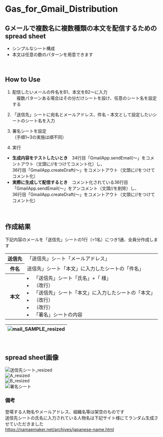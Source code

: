 # Gas_for_Gmail_Distribution
## Gメールで複数名に複数種類の本文を配信するためのspread sheet
 - シンプルなシート構成  
 - 本文は任意の数のパターンを用意できます  
<br>

## How to Use  
1. 配信したいメールの件名をB1、本文をB2～に入力  
　複数パターンある場合はその分だけシートを設け、任意のシート名を設定する  
2. 「送信先」シートに宛名とメールアドレス、件名・本文として設定したいシートのシート名を入力
3. 署名シートを設定  
（手順1~3の実施は順不同）
  
4. 実行  
  - __生成内容をテストしたいとき__　34行目「GmailApp.sendEmail(～」をコメントアウト（文頭に//をつけてコメント化）し、  
   36行目「GmailApp.createDraft(～」をコメントアウト（文頭に//をつけてコメント化）  
  - __実際に生成して配信するとき__　コメント化されている36行目「GmailApp.sendEmail(～」をアンコメント（文頭//を削除）し、  
   36行目「GmailApp.createDraft(～」をコメントアウト（文頭に//をつけてコメント化）  
<br>   

## 作成結果 
下記内容のメールを「送信先」シートの1行（=1名）につき1通、全員分作成します
<table>
 <tr><th>送信先</th><td>「送信先」シ－ト「メールアドレス」</td></tr>
 <tr><th>件名</th><td>送信先」シート「本文」に入力したシートの「件名」</td></tr>
 <tr>
  <th>本文</th>
  <td>
   <li>「送信先」シート「氏名」+「 様」</li>
   <li>（改行）</li>
   <li>「送信先」シート「本文」に入力したシートの「本文」</li>
   <li>（改行）</li>
   <li>（改行）</li>
   <li>「署名」シートの内容</li>
  </td>
 </tr>
</table> 

|![mail_SAMPLE_resized](https://user-images.githubusercontent.com/97077671/235079292-dfbdea48-fa03-4574-8fd8-eab80ea090c1.png)|  
|:--|
<br>

## spread sheet画像 
![送信先シート_resized](https://user-images.githubusercontent.com/97077671/235069774-ec89996c-d95d-4b38-a4cf-51b129238658.png)  
![A_resized](https://user-images.githubusercontent.com/97077671/235069782-919b037c-abc6-4737-86bd-addf3ecf66f2.png)  
![B_resized](https://user-images.githubusercontent.com/97077671/235069785-de09c6f5-e8a2-4804-b171-e23cc2f98b80.png)  
![署名シート](https://user-images.githubusercontent.com/97077671/235069797-09d5a8e2-19d9-4292-b694-cc2cdea4e4ab.png)  

### 備考
登場する人物名やメールアドレス、組織名等は架空のものです  
送信先シートの氏名に入力されている人物名は下記サイト様にてランダム生成させていただきました  
https://namaemaker.net/archives/japanese-name.html
